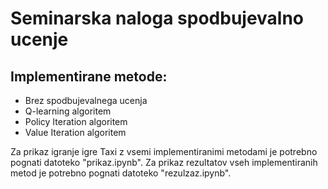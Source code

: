 ﻿# Seminarska naloga spodbujevalno ucenje
 
## Implementirane metode:
- Brez spodbujevalnega ucenja
- Q-learning algoritem
- Policy Iteration algoritem
- Value Iteration algoritem

Za prikaz igranje igre Taxi z vsemi implementiranimi metodami je potrebno pognati datoteko "prikaz.ipynb".
Za prikaz rezultatov vseh implementiranih metod je potrebno pognati datoteko "rezulzaz.ipynb".